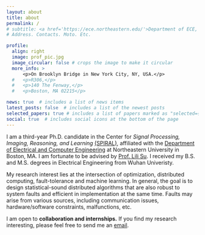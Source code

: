 ```yaml
---
layout: about
title: about
permalink: /
# subtitle: <a href='https://ece.northeastern.edu/'>Department of ECE, Northeastern University</a>. 
# Address. Contacts. Moto. Etc.

profile:
  align: right
  image: prof_pic.jpg
  image_circular: false # crops the image to make it circular
  more_info: >
      <p>On Brooklyn Bridge in New York City, NY, USA.</p>
  #   <p>R306,</p>
  #   <p>140 The Fenway,</p>
  #   <p>Boston, MA 02215</p>

news: true  # includes a list of news items
latest_posts: false  # includes a list of the newest posts
selected_papers: true # includes a list of papers marked as "selected={true}"
social: true  # includes social icons at the bottom of the page
---
```

I am a third-year Ph.D. candidate in the Center for *Signal Processing, Imaging, Reasoning, and Learning* <a href='https://web.northeastern.edu/spiral/'>(SPIRAL)</a>, affiliated with the <a href='https://ece.northeastern.edu/'>Department of Electrical and Computer Engineering</a> at Northeastern University in Boston, MA. I am fortunate to be advised by <a href='https://lilisu3.sites.northeastern.edu'> Prof. Lili Su</a>. I received my B.S. and M.S. degrees in Electrical Engineering from Wuhan Univeristy.

My research interest lies at the intersection of optimization, distributed computing, fault-tolerance and machine learning. 
In general, the goal is to design statistical-sound distributed algorithms that are also robust to system faults and efficient in implementation at the same time. 
Faults may arise from various sources, including communication issues, hardware/software constraints, malfunctions, etc.

I am open to **collaboration and internships.**
If you find my research interesting, please feel free to send me an <a href="mailto:xiang.mi@northeastern.edu"> email</a>.